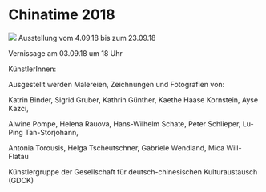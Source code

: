# Chinatime 2018

![](/img/chinatime18(2).jpg)
Ausstellung vom 4.09.18 bis zum 23.09.18

Vernissage am 03.09.18 um 18 Uhr

KünstlerInnen: 

Ausgestellt werden Malereien, Zeichnungen und Fotografien von:

Katrin Binder, Sigrid Gruber, Kathrin Günther, Kaethe Haase Kornstein, Ayse Kazci, 

Alwine Pompe, Helena Rauova, Hans-Wilhelm Schate, Peter Schlieper, Lu-Ping Tan-Storjohann, 

Antonia Torousis, Helga Tscheutschner, Gabriele Wendland, Mica Will-Flatau

Künstlergruppe der Gesellschaft für deutsch-chinesischen Kulturaustausch (GDCK)

